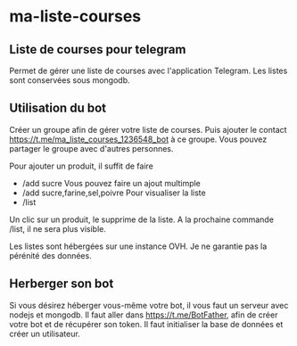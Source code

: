 # ma-liste-courses
## Liste de courses pour telegram

Permet de gérer une liste de courses avec l'application Telegram.
Les listes sont conservées sous mongodb.

## Utilisation du bot

Créer un groupe afin de gérer votre liste de courses.
Puis ajouter le contact https://t.me/ma_liste_courses_1236548_bot à ce groupe.
Vous pouvez partager le groupe avec d'autres personnes.

Pour ajouter un produit, il suffit de faire
* /add sucre
Vous pouvez faire un ajout multimple
* /add sucre,farine,sel,poivre
Pour visualiser la liste
* /list

Un clic sur un produit, le supprime de la liste.
A la prochaine commande /list, il ne sera plus visible.

Les listes sont hébergées sur une instance OVH.
Je ne garantie pas la pérénité des données.

## Herberger son bot

Si vous désirez héberger vous-même votre bot, il vous faut un serveur avec nodejs et mongodb.
Il faut aller dans https://t.me/BotFather, afin de créer votre bot et de récupérer son token.
Il faut initialiser la base de données et créer un utilisateur.

